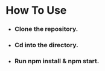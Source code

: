# How To Use 

* ### Clone the repository.
* ### Cd into the directory.
* ### Run npm install & npm start.
##
